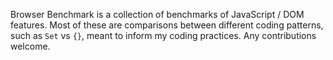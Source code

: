 Browser Benchmark is a collection of benchmarks of JavaScript / DOM features. Most of these are comparisons between different coding patterns, such as `Set` vs `{}`, meant to inform my coding practices. Any contributions welcome.
